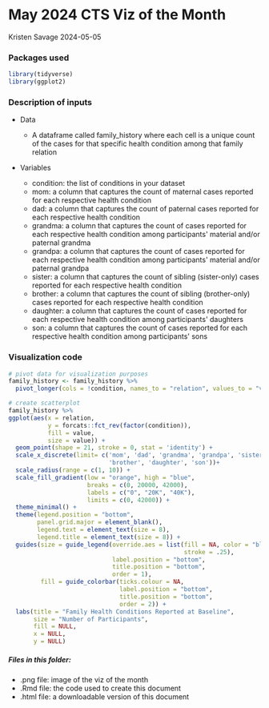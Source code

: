 # May 2024 CTS Viz of the Month
Kristen Savage
2024-05-05

### Packages used

```r
library(tidyverse)
library(ggplot2)
```

### Description of inputs

* Data
    + A dataframe called family_history where each cell is a unique count of the cases for that specific health condition among that family relation

* Variables
    + condition: the list of conditions in your dataset
    + mom: a column that captures the count of maternal cases reported for each respective health condition
    + dad: a column that captures the count of paternal cases reported for each respective health condition
    + grandma: a column that captures the count of cases reported for each respective health condition among participants' material and/or paternal grandma
    + grandpa: a column that captures the count of cases reported for each respective health condition among participants' material and/or paternal grandpa
    + sister: a column that captures the count of sibling (sister-only) cases reported for each respective health condition
    + brother: a column that captures the count of sibling (brother-only) cases reported for each respective health condition
    + daughter: a column that captures the count of cases reported for each respective health condition among participants' daughters
    + son: a column that captures the count of cases reported for each respective health condition among participants' sons

### Visualization code

```r
# pivot data for visualization purposes
family_history <- family_history %>% 
  pivot_longer(cols = !condition, names_to = "relation", values_to = "value") 

# create scatterplot
family_history %>% 
ggplot(aes(x = relation, 
           y = forcats::fct_rev(factor(condition)), 
           fill = value, 
           size = value)) +
  geom_point(shape = 21, stroke = 0, stat = 'identity') +
  scale_x_discrete(limit= c('mom', 'dad', 'grandma', 'grandpa', 'sister', 
                            'brother', 'daughter', 'son'))+
  scale_radius(range = c(1, 10)) +
  scale_fill_gradient(low = "orange", high = "blue", 
                      breaks = c(0, 20000, 42000),
                      labels = c("0", "20K", "40K"),
                      limits = c(0, 42000)) +
  theme_minimal() +
  theme(legend.position = "bottom", 
        panel.grid.major = element_blank(),
        legend.text = element_text(size = 8),
        legend.title = element_text(size = 8)) +
  guides(size = guide_legend(override.aes = list(fill = NA, color = "black", 
                                                 stroke = .25), 
                             label.position = "bottom",
                             title.position = "bottom", 
                             order = 1),
         fill = guide_colorbar(ticks.colour = NA, 
                               label.position = "bottom",
                               title.position = "bottom", 
                               order = 2)) +
  labs(title = "Family Health Conditions Reported at Baseline",
       size = "Number of Participants", 
       fill = NULL, 
       x = NULL, 
       y = NULL) 
```

##### Files in this folder:

- .png file: image of the viz of the month
- .Rmd file: the code used to create this document
- .html file: a downloadable version of this document
